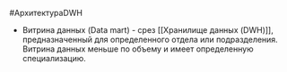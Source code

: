 #АрхитектураDWH 

* Витрина данных (Data mart) - срез [[Хранилище данных (DWH)]], предназначенный для определенного отдела или подразделения. Витрина данных меньше по объему и имеет определенную специализацию. 